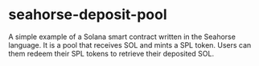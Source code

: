 # seahorse-deposit-pool
A simple example of a Solana smart contract written in the Seahorse language. It is a pool that receives SOL and mints a SPL token. Users can them redeem their SPL tokens to retrieve their deposited SOL.
